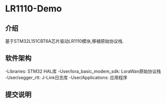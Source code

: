 # LR1110-Demo

## 介绍
基于STM32L151CBT6A芯片驱动LR1110模块,移植原始协议栈.

## 软件架构
-Libraries:							STM32 HAL库
-User/lora_basic_modem_sdk:			LoraWan原始协议栈
-User/segger_rtt:					J-Link日志库
-User/Applications:					应用程序


## 提交说明





